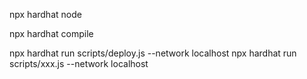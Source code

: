 npx hardhat node

npx hardhat compile

npx hardhat run scripts/deploy.js --network localhost
npx hardhat run scripts/xxx.js --network localhost